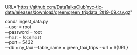 URL="https://github.com/DataTalksClub/nyc-tlc-data/releases/download/green/green_tripdata_2019-09.csv.gz"

conda ingest_data.py \
    --user = root \
    --password = root \
    --host = localhost \
    --port = 5432 \
    --db = ny_taxi
    --table_name = green_taxi_trips
    --url = ${URL}